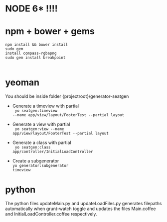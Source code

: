 # NODE 6* !!!!

# npm + bower + gems
<code>npm install && bower install</code><br>
<code>sudo gem install compass-rgbapng</code><br>
<code>sudo gem install breakpoint </code><br>

# yeoman
You should be inside folder {projectroot}/generator-seatgen<br>

- Generate a timeview with partial<br>
  <code>
  yo seatgen:timeview --name app/view/layout/FooterTest --partial layout
  </code>

- Generate a view with partial<br>
  <code>
  yo seatgen:view --name app/view/layout/FooterTest --partial layout
  </code>

- Generate a class with partial<br>
  <code>
  yo seatgen:class app/controller/InitialLoadController
  </code>

- Create a subgenerator<br>
  <code>yo generator:subgenerator timeview</code>

# python
  The python files updateMain.py and updateLoadFiles.py generates filepaths automatically when 
  grunt-watch toggle and updates the files Main.coffee and InitialLoadController.coffee respectively.

